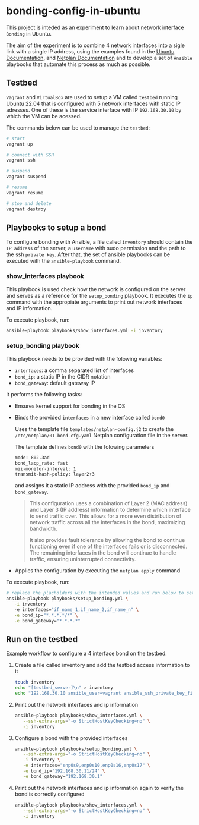 # bonding-config-in-ubuntu

This project is inteded as an experiment to learn about network interface `Bonding` in Ubuntu.

The aim of the experiment is to combine 4 network interfaces into a sigle link with a single IP address, using the examples found in the [Ubuntu Documentation](https://help.ubuntu.com/community/UbuntuBonding), and [Netplan Documentation](https://netplan.readthedocs.io/en/stable/examples/#configuring-interface-bonding) and to develop a set of `Ansible` playbooks that automate this process as much as possible.


## Testbed 

`Vagrant` and `VirtualBox` are used to setup a VM called `testbed` running Ubuntu 22.04 that is configured with 5 network interfaces with static IP adresses. One of these is the service interface with IP `192.168.30.10` by which the VM can be acessed.


The commands below can be used to manage the `testbed`:
```bash
# start
vagrant up

# connect with SSH
vagrant ssh

# suspend
vagrant suspend

# resume
vagrant resume

# stop and delete
vagrant destroy
```

## Playbooks to setup a bond

To configure bonding with Ansible, a file called `inventory` should contain the `IP address` of the server, a `username` with sudo permission and the path to the ssh `private key`. After that, the set of ansible playbooks can be executed with the `ansible-playbook` command.

### show_interfaces playbook
This playbook is used check how the network is configured on the server and serves as a reference for the `setup_bonding` playbook. It executes the `ip` command with the appropiate arguments to print out network interfaces and IP information.

To execute playbook, run:
```bash
ansible-playbook playbooks/show_interfaces.yml -i inventory 
```


### setup_bonding playbook
This playbook needs to be provided with the folowing variables: 
- `interfaces`: a comma separated list of interfaces 
- `bond_ip`: a static IP in the CIDR notation 
- `bond_gateway`: default gateway IP 

It performs the following tasks:
- Ensures kernel support for bonding in the OS
- Binds the provided `interfaces` in a new interface called `bond0`
   
   Uses the template file `templates/netplan-config.j2` to create the `/etc/netplan/01-bond-cfg.yaml` Netplan configuration file in the server.
   
   The template defines `bond0` with the folowing parameters
   
   ```bash
   mode: 802.3ad
   bond_lacp_rate: fast
   mii-monitor-interval: 1
   transmit-hash-policy: layer2+3
   ````

   and assigns it a static IP address with the provided `bond_ip` and `bond_gateway`.
      
   > This configuration uses a combination of Layer 2 (MAC address) and Layer 3 (IP address) information to determine which interface to send traffic over. This allows for a more even distribution of network traffic across all the interfaces in the bond, maximizing bandwidth.
   >
   > It also provides fault tolerance by allowing the bond to continue functioning even if one of the interfaces fails or is disconnected. The remaining interfaces in the bond will continue to handle traffic, ensuring uninterrupted connectivity.
      
- Applies the configuration by executing the `netplan apply` command


To execute playbook, run:
```bash
# replace the placholders with the intended values and run below to setup the bond
ansible-playbook playbooks/setup_bonding.yml \
   -i inventory 
   -e interfaces="if_name_1,if_name_2,if_name_n" \
   -e bond_ip="*.*.*.*/*" \
   -e bond_gateway="*.*.*.*" 
```


## Run on the testbed
Example workflow to configure a 4 interface bond on the testbed:
1. Create a file called inventory and add the testbed access information to it
   ```bash
   touch inventory
   echo "[testbed_server]\n" > inventory
   echo "192.168.30.10 ansible_user=vagrant ansible_ssh_private_key_file=.vagrant/machines/testbed/virtualbox/private_key\n" >> inventory
   ```

2. Print out the network interfaces and ip information
   ```bash
   ansible-playbook playbooks/show_interfaces.yml \
      --ssh-extra-args="-o StrictHostKeyChecking=no" \
      -i inventory 
   ```

3. Configure a bond with the provided interfaces
   ```bash
   ansible-playbook playbooks/setup_bonding.yml \
      --ssh-extra-args="-o StrictHostKeyChecking=no" \
      -i inventory \
      -e interfaces="enp0s9,enp0s10,enp0s16,enp0s17" \
      -e bond_ip="192.168.30.11/24" \
      -e bond_gateway="192.168.30.1" 
   ```

4. Print out the network interfaces and ip information again to verify the bond is correctly configured
   ```bash
   ansible-playbook playbooks/show_interfaces.yml \
      --ssh-extra-args="-o StrictHostKeyChecking=no" \
      -i inventory 
   ```
  
